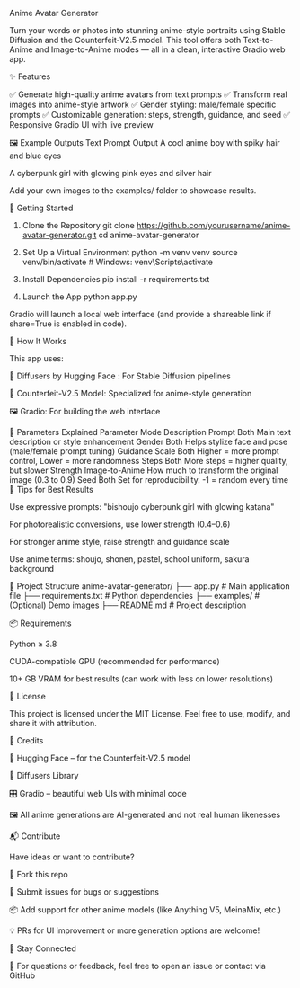 Anime Avatar Generator

Turn your words or photos into stunning anime-style portraits using Stable Diffusion and the Counterfeit-V2.5 model. This tool offers both Text-to-Anime and Image-to-Anime modes — all in a clean, interactive Gradio web app.

<!-- Optional banner image -->

✨ Features

✅ Generate high-quality anime avatars from text prompts
✅ Transform real images into anime-style artwork
✅ Gender styling: male/female specific prompts
✅ Customizable generation: steps, strength, guidance, and seed
✅ Responsive Gradio UI with live preview

🖼 Example Outputs
Text Prompt	Output
A cool anime boy with spiky hair and blue eyes	

A cyberpunk girl with glowing pink eyes and silver hair	

Add your own images to the examples/ folder to showcase results.

🚀 Getting Started
1. Clone the Repository
git clone https://github.com/yourusername/anime-avatar-generator.git
cd anime-avatar-generator

2. Set Up a Virtual Environment
python -m venv venv
source venv/bin/activate   # Windows: venv\Scripts\activate

3. Install Dependencies
pip install -r requirements.txt

4. Launch the App
python app.py


Gradio will launch a local web interface (and provide a shareable link if share=True is enabled in code).

🧠 How It Works

This app uses:

🧰 Diffusers by Hugging Face
: For Stable Diffusion pipelines

🎨 Counterfeit-V2.5 Model: Specialized for anime-style generation

🖼 Gradio: For building the web interface

🔧 Parameters Explained
Parameter	Mode	Description
Prompt	Both	Main text description or style enhancement
Gender	Both	Helps stylize face and pose (male/female prompt tuning)
Guidance Scale	Both	Higher = more prompt control, Lower = more randomness
Steps	Both	More steps = higher quality, but slower
Strength	Image-to-Anime	How much to transform the original image (0.3 to 0.9)
Seed	Both	Set for reproducibility. -1 = random every time
🧪 Tips for Best Results

Use expressive prompts: "bishoujo cyberpunk girl with glowing katana"

For photorealistic conversions, use lower strength (0.4–0.6)

For stronger anime style, raise strength and guidance scale

Use anime terms: shoujo, shonen, pastel, school uniform, sakura background

📁 Project Structure
anime-avatar-generator/
├── app.py                 # Main application file
├── requirements.txt       # Python dependencies
├── examples/              # (Optional) Demo images
├── README.md              # Project description

📦 Requirements

Python ≥ 3.8

CUDA-compatible GPU (recommended for performance)

10+ GB VRAM for best results (can work with less on lower resolutions)

📜 License

This project is licensed under the MIT License.
Feel free to use, modify, and share it with attribution.

🤝 Credits

🤗 Hugging Face
 – for the Counterfeit-V2.5 model

🧪 Diffusers Library

🎛️ Gradio
 – beautiful web UIs with minimal code

🖼️ All anime generations are AI-generated and not real human likenesses

📬 Contribute

Have ideas or want to contribute?

🍴 Fork this repo

🐛 Submit issues for bugs or suggestions

📦 Add support for other anime models (like Anything V5, MeinaMix, etc.)

💡 PRs for UI improvement or more generation options are welcome!

🔗 Stay Connected

📧 For questions or feedback, feel free to open an issue or contact via GitHub
